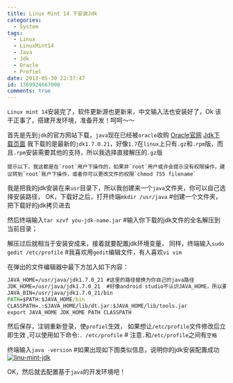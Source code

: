 ```yaml
---
title: Linux Mint 14 下安装Jdk
categories:
  - System
tags:
  - Linux
  - LinuxMint14
  - Java
  - Jdk
  - Oracle
  - Profiel
date: 2013-05-30 22:37:47
id: 1369924667000
comments: true
---
```


`Linux mint 14`安装完了，软件更新源也更新来，中文输入法也安装好了，Ok 该干正事了，搭建开发环境，准备开发！呵呵～～

首先是先到`jdk`的官方网站下载，`java`现在已经被`oracle`收购
[Oracle官网](http://www.oracle.com) 
[Jdk下载页面](http://www.oracle.com/technetwork/java/javase/downloads/index.html)
我下载的是最新的`jdk1.7.0.21`，好像`1.7`在`linux`上只有`.gz`和`.rpm`版，而且`.rpm`安装需要其他的支持，所以我选择直接解压的`.gz`版

    提示以下，我这都是在`root`用户下操作的，如果非`root`用户或许会提示没有权限操作，建议转到`root`账户下操作，或者你可以更改文件的权限`chmod 755 filename`

我是把我的jdk安装在来`usr`目录下，所以我创建来一个`java`文件夹，你可以自己选择安装路径，
OK，下载好之后，打开终端`mkdir /usr/java` #创建一个文件夹，把下载好的jdk拷贝进去

然后终端输入`tar xzvf you-jdk-name.jar` #输入你下载的jdk文件的全名解压到当前目录；

解压过后就相当于安装安成来，接着就要配置jdk环境变量，
同样，终端输入`sudo gedit /etc/profile` #我喜欢用`gedit`编辑文件，有人喜欢`vi vim`

在弹出的文件编辑器中最下方加入如下内容：
```bat
JAVA_HOME=/usr/java/jdk1.7.0_21 #这里的路径替换为你自己的java路径
JDK_HOME=/usr/java/jdk1.7.0_21  #好像android studio不认识JAVA_HOME，所以要添加一个JDK_HOME环境变量
JAVA_BIN=/usr/java/jdk1.7.0_21/bin
PATH=$PATH:$JAVA_HOME/bin
CLASSPATH=.:$JAVA_HOME/lib/dt.jar:$JAVA_HOME/lib/tools.jar
export JAVA_HOME JDK_HOME PATH CLASSPATH
```
然后保存，注销重新登录，使`profiel`生效，
如果想让`/etc/profile`文件修改后立即生效 ,可以使用如下命令:`. /etc/profile` # 注意`.`和`/etc/profile`之间有`空格`

终端输入`java -version` #如果出现如下图类似信息，说明你的jdk安装配置成功
[![linu-mint-jdk](http://lzan13.qiniudn.com/blog/uploads/images/2013/05/linu-mint-14.png)](http://lzan13.qiniudn.com/blog/uploads/images/2013/05/linu-mint-14.png)

OK，然后就去配置基于`java`的开发环境吧！